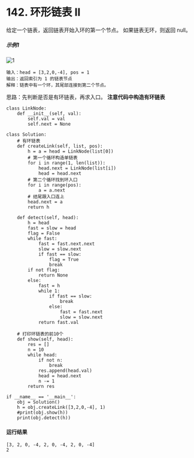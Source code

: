 # 142. 环形链表 II
给定一个链表，返回链表开始入环的第一个节点。 如果链表无环，则返回 null。

##### 示例1
![1](https://github.com/CamWu-cyber/leetcode/blob/master/%E5%BF%AB%E6%85%A2%E6%8C%87%E9%92%88%E9%81%8D%E5%8E%86/1.JPG)

    输入：head = [3,2,0,-4], pos = 1
    输出：返回索引为 1 的链表节点
    解释：链表中有一个环，其尾部连接到第二个节点。
    
思路：先判断是否是有环链表，再求入口。 **注意代码中构造有环链表**

    class LinkNode:
        def __init__(self, val):
            self.val = val
            self.next = None

    class Solution:
        # 有环链表
        def createLink(self, list, pos):
            h = a = head = LinkNode(list[0])
            # 第一个循环构造单链表
            for i in range(1, len(list)):
                head.next = LinkNode(list[i])
                head = head.next
            # 第二个循环找到环入口
            for i in range(pos):
                a = a.next
            # 结尾跟入口连上
            head.next = a
            return h

        def detect(self, head):
            h = head
            fast = slow = head
            flag = False
            while fast:
                fast = fast.next.next
                slow = slow.next
                if fast == slow:
                    flag = True
                    break
            if not flag:
                return None
            else:
                fast = h
                while 1:
                    if fast == slow:
                        break
                    else:
                        fast = fast.next
                        slow = slow.next
                return fast.val
        
        # 打印环链表的前10个
        def show(self, head):
            res = []
            n = 10
            while head:
                if not n:
                    break
                res.append(head.val)
                head = head.next
                n -= 1
            return res

    if __name__ == '__main__':
        obj = Solution()
        h = obj.createLink([3,2,0,-4], 1)
        #print(obj.show(h))
        print(obj.detect(h))

#### 运行结果
    [3, 2, 0, -4, 2, 0, -4, 2, 0, -4]
    2
